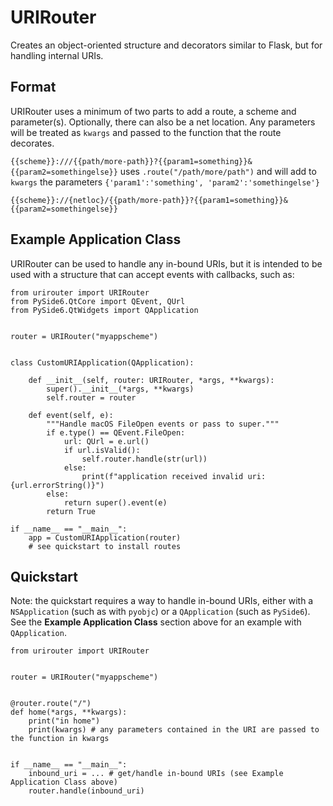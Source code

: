 # URIRouter
Creates an object-oriented structure and decorators similar to Flask, but for handling internal URIs. 

## Format
URIRouter uses a minimum of two parts to add a route, a scheme and parameter(s). Optionally, there can also be a net location. Any parameters will be treated as ```kwargs``` and passed to the function that the route decorates.

```{{scheme}}:///{{path/more-path}}?{{param1=something}}&{{param2=somethingelse}}``` uses ```.route("/path/more/path")``` and will add to ```kwargs``` the parameters ```{'param1':'something', 'param2':'somethingelse'}```

```{{scheme}}://{netloc}/{{path/more-path}}?{{param1=something}}&{{param2=somethingelse}}```

## Example Application Class
URIRouter can be used to handle any in-bound URIs, but it is intended to be used with a structure that can accept events with callbacks, such as:
```
from urirouter import URIRouter
from PySide6.QtCore import QEvent, QUrl
from PySide6.QtWidgets import QApplication


router = URIRouter("myappscheme")


class CustomURIApplication(QApplication):

    def __init__(self, router: URIRouter, *args, **kwargs):
        super().__init__(*args, **kwargs)
        self.router = router

    def event(self, e):
        """Handle macOS FileOpen events or pass to super."""
        if e.type() == QEvent.FileOpen:
            url: QUrl = e.url()
            if url.isValid():
                self.router.handle(str(url))
            else:
                print(f"application received invalid uri: {url.errorString()}")
        else:
            return super().event(e)
        return True

if __name__ == "__main__":
    app = CustomURIApplication(router)
    # see quickstart to install routes
```

## Quickstart
Note: the quickstart requires a way to handle in-bound URIs, either with a ```NSApplication``` (such as with ```pyobjc```) or a ```QApplication``` (such as ```PySide6```). See the **Example Application Class** section above for an example with ```QApplication```.
```
from urirouter import URIRouter


router = URIRouter("myappscheme")


@router.route("/")
def home(*args, **kwargs):
    print("in home")
    print(kwargs) # any parameters contained in the URI are passed to the function in kwargs


if __name__ == "__main__":
    inbound_uri = ... # get/handle in-bound URIs (see Example Application Class above)
    router.handle(inbound_uri)
```